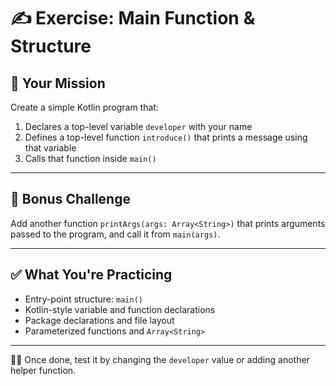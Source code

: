 # ✍️ Exercise: Main Function & Structure

## 🎯 Your Mission

Create a simple Kotlin program that:

1. Declares a top-level variable `developer` with your name
2. Defines a top-level function `introduce()` that prints a message using that variable
3. Calls that function inside `main()`

---

## 📌 Bonus Challenge

Add another function `printArgs(args: Array<String>)` that prints arguments passed to the program, and call it from `main(args)`.

---

## ✅ What You're Practicing

- Entry-point structure: `main()`
- Kotlin-style variable and function declarations
- Package declarations and file layout
- Parameterized functions and `Array<String>`

---

👨‍🔬 Once done, test it by changing the `developer` value or adding another helper function.
